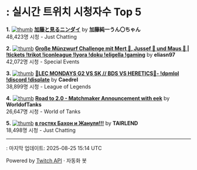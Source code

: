 # : 실시간 트위치 시청자수 Top 5

**1.** [![thumb](https://static-cdn.jtvnw.net/previews-ttv/live_user_kato_junichi0817-320x180.jpg)](https://twitch.tv/加藤純一うん〇ちゃん)
**[加藤と見るニンダイ](https://twitch.tv/加藤純一うん〇ちゃん)** by **加藤純一うん〇ちゃん**<br>48,423명 시청  - Just Chatting

**2.** [![thumb](https://static-cdn.jtvnw.net/previews-ttv/live_user_eliasn97-320x180.jpg)](https://twitch.tv/eliasn97)
**[Große Münzwurf Challenge mit Mert 🐴, Jussef 📐 und Maus 🐀 | !tickets !trikot !iconleague !lyora !doku !eligella !gaming](https://twitch.tv/eliasn97)** by **eliasn97**<br>42,072명 시청  - Special Events

**3.** [![thumb](https://static-cdn.jtvnw.net/previews-ttv/live_user_caedrel-320x180.jpg)](https://twitch.tv/Caedrel)
**[🔴LEC MONDAYS G2 VS SK // BDS VS HERETICS🔴-  !dpmlol !discord !displate](https://twitch.tv/Caedrel)** by **Caedrel**<br>38,899명 시청  - League of Legends

**4.** [![thumb](https://static-cdn.jtvnw.net/previews-ttv/live_user_worldoftanks-320x180.jpg)](https://twitch.tv/WorldofTanks)
**[Road to 2.0 - Matchmaker Announcement with eek](https://twitch.tv/WorldofTanks)** by **WorldofTanks**<br>26,647명 시청  - World of Tanks

**5.** [![thumb](https://static-cdn.jtvnw.net/previews-ttv/live_user_tairlend-320x180.jpg)](https://twitch.tv/TAIRLEND)
**[в гостях Бахон и Жануля!!!](https://twitch.tv/TAIRLEND)** by **TAIRLEND**<br>18,498명 시청  - Just Chatting


---
: 마지막 업데이트: 2025-08-25 15:14 UTC

Powered by [Twitch API](https://dev.twitch.tv/docs/api/reference) · 자동화 봇